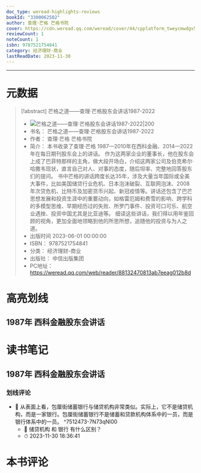 ```yaml
---
doc_type: weread-highlights-reviews
bookId: "3300062502"
author: 查理·芒格 芒格书院
cover: https://cdn.weread.qq.com/weread/cover/44/cpplatform_tweycmwdgv5kegl9rgght1/t7_cpplatform_tweycmwdgv5kegl9rgght11687684560.jpg
reviewCount: 1
noteCount: 1
isbn: 9787521754841
category: 经济理财-商业
lastReadDate: 2023-11-30
---
```


---
# 元数据
> [!abstract] 芒格之道——查理·芒格股东会讲话1987-2022
> - ![ 芒格之道——查理·芒格股东会讲话1987-2022|200](https://cdn.weread.qq.com/weread/cover/44/cpplatform_tweycmwdgv5kegl9rgght1/t7_cpplatform_tweycmwdgv5kegl9rgght11687684560.jpg)
> - 书名： 芒格之道——查理·芒格股东会讲话1987-2022
> - 作者： 查理·芒格 芒格书院
> - 简介： 本书收录了查理·芒格 1987—2010年在西科金融、2014—2022年在每日期刊股东会上的讲话。 作为这两家企业的董事长，他在股东会上成了巴菲特那样的主角，做大段开场白，介绍这两家公司及伯克希尔·哈撒韦现状，直言自己对人、对事的态度，随后坦率、完整地回答股东们的提问。 书中芒格的讲话跨度长达35年，涉及大量当年国际或全美大事件，比如美国储贷行业危机、日本泡沫破裂、互联网泡沫、2008年次贷危机、比特币及加密货币兴起、新冠疫情等。讲话还包含了巴芒思想发展和投资生涯中的重要动向，如格雷厄姆和费雪的影响、跨学科的多模型思维、早期经历过的失败、所罗门事件、投资可口可乐、航空业遇挫、投资中国尤其是比亚迪等。 细读这些讲话，我们得以用年鉴回顾的视角，更加全面地领略到他的所思所想，追随他的投资与为人之道。
> - 出版时间 2023-06-01 00:00:00
> - ISBN： 9787521754841
> - 分类： 经济理财-商业
> - 出版社： 中信出版集团
> - PC地址：https://weread.qq.com/web/reader/88132470813ab7eeag012b8d

# 高亮划线

## 1987年 西科金融股东会讲话

 
# 读书笔记

## 1987年 西科金融股东会讲话

### 划线评论
- 📌 从表面上看，包厘街储蓄银行与储贷机构非常类似。实际上，它不是储贷机构，而是一家银行。包厘街储蓄银行不是储蓄和贷款机构体系中的一员，而是银行体系中的一员。  ^7512473-7N73qNl00
    - 💭 储贷机构 和 银行 有什么区别？
    - ⏱ 2023-11-30 18:36:41
   
# 本书评论
